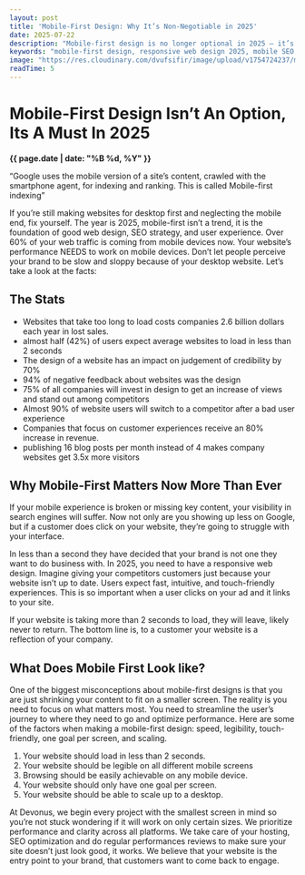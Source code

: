 ```yaml
---
layout: post
title: 'Mobile-First Design: Why It’s Non-Negotiable in 2025'
date: 2025-07-22
description: "Mobile-first design is no longer optional in 2025 — it’s essential for SEO, user experience, and business growth. Learn why your website must prioritize mobile performance now."
keywords: "mobile-first design, responsive web design 2025, mobile SEO strategy, website mobile optimization, fast mobile websites, user experience mobile, mobile website loading speed, mobile-friendly design, mobile web development, Devonus web agency, mobile UX best practices, website performance optimization, mobile-first indexing, web design trends 2025, mobile conversion optimization"
image: "https://res.cloudinary.com/dvufsifir/image/upload/v1754724237/mobile-first-its-nonnegotiable_m9kxwx.webp"
readTime: 5
---
```


# Mobile-First Design Isn’t An Option, Its A Must In 2025
**{{ page.date | date: "%B %d, %Y" }}**


“Google uses the mobile version of a site’s content, crawled with the smartphone agent, for indexing and ranking. This is called Mobile-first indexing”

If you’re still making websites for desktop first and neglecting the mobile end, fix yourself. The year is 2025, mobile-first isn’t a trend, it is the foundation of good web design, SEO strategy, and user experience. Over 60% of your web traffic is coming from mobile devices now. Your website’s performance NEEDS to work on mobile devices. Don’t let people perceive your brand to be slow and sloppy because of your desktop website. Let’s take a look at the facts:

## **The Stats**

- Websites that take too long to load costs companies 2.6 billion dollars each year in lost sales.
- almost half (42%) of users expect average websites to load in less than 2 seconds
- The design of a website has an impact on judgement of credibility by 70%
- 94% of negative feedback about websites was the design
- 75% of all companies will invest in design to get an increase of views and stand out among competitors
- Almost 90% of website users will switch to a competitor after a bad user experience
- Companies that focus on customer experiences receive an 80% increase in revenue.
- publishing 16 blog posts per month instead of 4 makes company websites get 3.5x more visitors

## **Why Mobile-First Matters Now More Than Ever**

If your mobile experience is broken or missing key content, your visibility in search engines will suffer. Now not only are you showing up less on Google, but if a customer does click on your website, they’re going to struggle with your interface.

In less than a second they have decided that your brand is not one they want to do business with. In 2025, you need to have a responsive web design. Imagine giving your competitors customers just because your website isn’t up to date. Users expect fast, intuitive, and touch-friendly experiences. This is so important when a user clicks on your ad and it links to your site.

If your website is taking more than 2 seconds to load, they will leave, likely never to return. The bottom line is, to a customer your website is a reflection of your company.

## **What Does Mobile First Look like?**

One of the biggest misconceptions about mobile-first designs is that you are just shrinking your content to fit on a smaller screen. The reality is you need to focus on what matters most. You need to streamline the user’s journey to where they need to go and optimize performance. Here are some of the factors when making a mobile-first design: speed, legibility, touch-friendly, one goal per screen, and scaling.

1. Your website should load in less than 2 seconds.
2. Your website should be legible on all different mobile screens
3. Browsing should be easily achievable on any mobile device.
4. Your website should only have one goal per screen.
5. Your website should be able to scale up to a desktop.

At Devonus, we begin every project with the smallest screen in mind so you’re not stuck wondering if it will work on only certain sizes. We prioritize performance and clarity across all platforms. We take care of your hosting, SEO optimization and do regular performances reviews to make sure your site doesn’t just look good, it works. We believe that your website is the entry point to your brand, that customers want to come back to engage.
